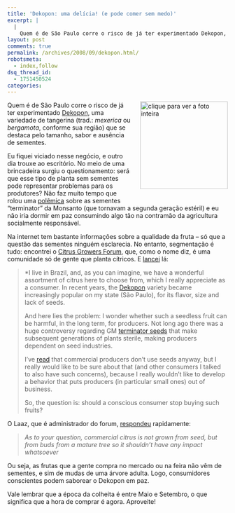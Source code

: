 ```yaml
---
title: 'Dekopon: uma delícia! (e pode comer sem medo)'
excerpt: |
  |
    Quem é de São Paulo corre o risco de já ter experimentado Dekopon, uma variedade de tangerina (trad.: mexerica ou bergamota, conforme sua região) que se destaca pelo tamanho, sabor e ausência de sementes. Eu fiquei viciado nesse negócio, e...
layout: post
comments: true
permalink: /archives/2008/09/dekopon.html/
robotsmeta:
  - index,follow
dsq_thread_id:
  - 1751450524
categories:
---
```

[<span class="mt-enclosure mt-enclosure-image"><img border="0" title="clique para ver a foto inteira" src="//chester.me/archives/img/dekopon.jpg" width="200" height="200" class="mt-image-right" style="float: right; margin: 0 0 20px 20px;" /></span>][1]Quem é de São Paulo corre o risco de já ter experimentado [Dekopon][2], uma variedade de tangerina (trad.: *mexerica* ou *bergamota*, conforme sua região) que se destaca pelo tamanho, sabor e ausência de sementes.

Eu fiquei viciado nesse negócio, e outro dia trouxe ao escritório. No meio de uma brincadeira surgiu o questionamento: será que esse tipo de planta sem sementes pode representar problemas para os produtores? Não faz muito tempo que rolou uma [polêmica][3] sobre as sementes &#8220;terminator&#8221; da Monsanto (que tornavam a segunda geração estéril) e eu não iria dormir em paz consumindo algo tão na contramão da agricultura socialmente responsável.

Na internet tem bastante informações sobre a qualidade da fruta &#8211; só que a questão das sementes ninguém esclarecia. No entanto, segmentação é tudo: encontrei o [Citrus Growers Forum][4], que, como o nome diz, é uma comunidade só de gente que planta cítricos. E [lancei][5] lá:

> *I live in Brazil, and, as you can imagine, we have a wonderful assortment of citrus here to choose from, which I really appreciate as a consumer. In recent years, the <a href="http://en.wikipedia.org/wiki/Dekopon" rel="nofollow" target="_blank" class="postlink">Dekopon</a> variety became increasingly popular on my state (São Paulo), for its flavor, size and lack of seeds.</p>
> And here lies the problem: I wonder whether such a seedless fruit can be harmful, in the long term, for producers. Not long ago there was a huge controversy regarding GM <a href="http://en.wikipedia.org/wiki/Terminator_seeds" rel="nofollow" target="_blank" class="postlink">terminator seeds</a> that make subsequent generations of plants sterile, making producers dependent on seed industries.
>
> I&#8217;ve <a href="http://www.newworldencyclopedia.org/entry/Citrus#Cultivation" rel="nofollow" target="_blank" class="postlink">read</a> that commercial producers don&#8217;t use seeds anyway, but I really would like to be sure about that (and other consumers I talked to also have such concerns), because I really wouldn&#8217;t like to develop a behavior that puts producers (in particular small ones) out of business.
>
> So, the question is: should a conscious consumer stop buying such fruits?</em></blockquote>
>
> O Laaz, que é administrador do forum, [respondeu][6] rapidamente:
>
> > *As to your question, commercial citrus is not grown from seed, but from buds from a mature tree so it shouldn&#8217;t have any impact whatsoever*
>
> Ou seja, as frutas que a gente compra no mercado ou na feira não vêm de sementes, e sim de mudas de uma árvore adulta. Logo, consumidores conscientes podem saborear o Dekopon em paz.
>
> Vale lembrar que a época da colheita é entre Maio e Setembro, o que significa que a hora de comprar é agora. Aproveite!

 [1]: http://flickr.com/photos/83693969@N00/27462835
 [2]: http://www.dekopon.com.br/
 [3]: http://www.diarioliberdade.org/index.php?option=com_content&#038;view=article&#038;id=17544:sementes-terminator-sao-devastadoras-afirma-especialista&#038;catid=64:consumo-e-meio-natural&#038;Itemid=79
 [4]: http://citrus.forumup.org
 [5]: http://citrus.forumup.org/viewtopic.php?t=3573&#038;start=0&#038;postdays=0&#038;postorder=asc&#038;highlight=&#038;mforum=citrus
 [6]: http://citrus.forumup.org/viewtopic.php?p=24864&#038;mforum=citrus#24864
